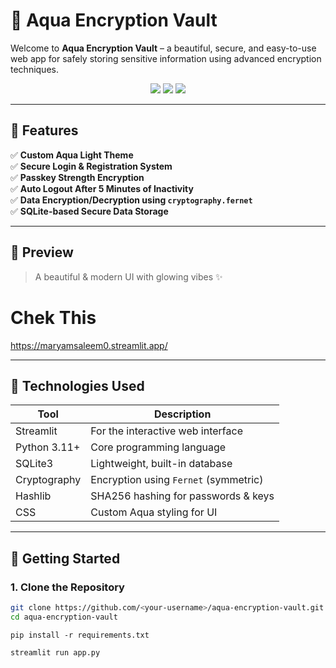 # 🔐 Aqua Encryption Vault

Welcome to **Aqua Encryption Vault** – a beautiful, secure, and easy-to-use web app for safely storing sensitive information using advanced encryption techniques.

<div align="center">
  <img src="https://img.shields.io/badge/Streamlit-1.35.0-brightgreen?logo=streamlit" />
  <img src="https://img.shields.io/badge/Python-3.11-blue?logo=python" />
  <img src="https://img.shields.io/badge/Encryption-Fernet-ff69b4?logo=lock" />
</div>

---

## 🌟 Features

✅ **Custom Aqua Light Theme**  
✅ **Secure Login & Registration System**  
✅ **Passkey Strength Encryption**  
✅ **Auto Logout After 5 Minutes of Inactivity**  
✅ **Data Encryption/Decryption using `cryptography.fernet`**  
✅ **SQLite-based Secure Data Storage**  

---

## 📸 Preview

> A beautiful & modern UI with glowing vibes ✨
# Chek This
https://maryamsaleem0.streamlit.app/

---

## 🔧 Technologies Used

| Tool             | Description                              |
|------------------|------------------------------------------|
| Streamlit        | For the interactive web interface        |
| Python 3.11+      | Core programming language                |
| SQLite3          | Lightweight, built-in database           |
| Cryptography     | Encryption using `Fernet` (symmetric)    |
| Hashlib          | SHA256 hashing for passwords & keys      |
| CSS              | Custom Aqua styling for UI               |

---

## 🚀 Getting Started

### 1. Clone the Repository

```bash
git clone https://github.com/<your-username>/aqua-encryption-vault.git
cd aqua-encryption-vault

```
```
pip install -r requirements.txt
```
```
streamlit run app.py
```

